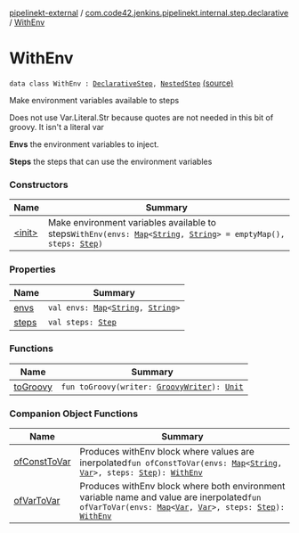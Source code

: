 [pipelinekt-external](../../index.md) / [com.code42.jenkins.pipelinekt.internal.step.declarative](../index.md) / [WithEnv](./index.md)

# WithEnv

`data class WithEnv : `[`DeclarativeStep`](../../com.code42.jenkins.pipelinekt.core.step/-declarative-step.md)`, `[`NestedStep`](../../com.code42.jenkins.pipelinekt.core.step/-nested-step/index.md) [(source)](https://github.com/code42/pipelinekt/tree/master/internal/src/main/kotlin/com/code42/jenkins/pipelinekt/internal/step/declarative/WithEnv.kt#L18)

Make environment variables available to steps

Does not use Var.Literal.Str because quotes are not needed in this bit of groovy.  It isn't a literal var

**Envs**
the environment variables to inject.

**Steps**
the steps that can use the environment variables

### Constructors

| Name | Summary |
|---|---|
| [&lt;init&gt;](-init-.md) | Make environment variables available to steps`WithEnv(envs: `[`Map`](https://kotlinlang.org/api/latest/jvm/stdlib/kotlin.collections/-map/index.html)`<`[`String`](https://kotlinlang.org/api/latest/jvm/stdlib/kotlin/-string/index.html)`, `[`String`](https://kotlinlang.org/api/latest/jvm/stdlib/kotlin/-string/index.html)`> = emptyMap(), steps: `[`Step`](../../com.code42.jenkins.pipelinekt.core.step/-step/index.md)`)` |

### Properties

| Name | Summary |
|---|---|
| [envs](envs.md) | `val envs: `[`Map`](https://kotlinlang.org/api/latest/jvm/stdlib/kotlin.collections/-map/index.html)`<`[`String`](https://kotlinlang.org/api/latest/jvm/stdlib/kotlin/-string/index.html)`, `[`String`](https://kotlinlang.org/api/latest/jvm/stdlib/kotlin/-string/index.html)`>` |
| [steps](steps.md) | `val steps: `[`Step`](../../com.code42.jenkins.pipelinekt.core.step/-step/index.md) |

### Functions

| Name | Summary |
|---|---|
| [toGroovy](to-groovy.md) | `fun toGroovy(writer: `[`GroovyWriter`](../../com.code42.jenkins.pipelinekt.core.writer/-groovy-writer/index.md)`): `[`Unit`](https://kotlinlang.org/api/latest/jvm/stdlib/kotlin/-unit/index.html) |

### Companion Object Functions

| Name | Summary |
|---|---|
| [ofConstToVar](of-const-to-var.md) | Produces withEnv block where values are inerpolated`fun ofConstToVar(envs: `[`Map`](https://kotlinlang.org/api/latest/jvm/stdlib/kotlin.collections/-map/index.html)`<`[`String`](https://kotlinlang.org/api/latest/jvm/stdlib/kotlin/-string/index.html)`, `[`Var`](../../com.code42.jenkins.pipelinekt.core.vars/-var/index.md)`>, steps: `[`Step`](../../com.code42.jenkins.pipelinekt.core.step/-step/index.md)`): `[`WithEnv`](./index.md) |
| [ofVarToVar](of-var-to-var.md) | Produces withEnv block where both environment variable name and value are inerpolated`fun ofVarToVar(envs: `[`Map`](https://kotlinlang.org/api/latest/jvm/stdlib/kotlin.collections/-map/index.html)`<`[`Var`](../../com.code42.jenkins.pipelinekt.core.vars/-var/index.md)`, `[`Var`](../../com.code42.jenkins.pipelinekt.core.vars/-var/index.md)`>, steps: `[`Step`](../../com.code42.jenkins.pipelinekt.core.step/-step/index.md)`): `[`WithEnv`](./index.md) |
